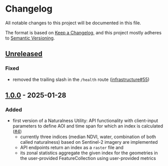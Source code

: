 # Changelog

All notable changes to this project will be documented in this file.

The format is based on [Keep a Changelog](https://keepachangelog.com/en/1.0.0/),
and this project mostly adheres to [Semantic Versioning](https://semver.org/spec/v2.0.0.html).

## [Unreleased](https://gitlab.heigit.org/climate-action/utilities/naturalness-utility/-/compare/1.0.0...main)

### Fixed

- removed the trailing slash in the `/health` route ([infrastructure#55](https://gitlab.heigit.org/climate-action/infrastructure/-/issues/55))

## [1.0.0](https://gitlab.heigit.org/climate-action/utilities/naturalness-utility/-/releases/1.0.0) - 2025-01-28

### Added

- first version of a Naturalness Utility: API functionality with client-input parameters to define AOI and time span for
  which an index is calculated ([#4](https://gitlab.heigit.org/climate-action/utilities/naturalness-utility/-/issues/4))
    - currently three indices (median NDVI, water, combination of both called naturalness) based on Sentinel-2 imagery
      are implemented
    - API endpoints return an index as a `raster` file and
    - its zonal statistics aggregate the given index for the geometries in the user-provided FeatureCollection using
      user-provided metrics

